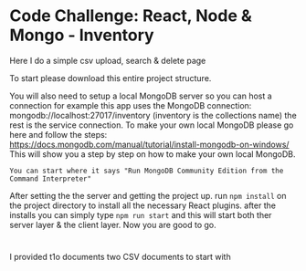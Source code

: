 # Code Challenge: React, Node & Mongo - Inventory
Here I do a simple csv upload, search &amp; delete page

To start please download this entire project structure.

You will also need to setup a local MongoDB server so you can host a connection for example this app uses the MongoDB connection:
mongodb://localhost:27017/inventory (inventory is the collections name) the rest is the service connection.
To make your own local MongoDB please go here and follow the steps: https://docs.mongodb.com/manual/tutorial/install-mongodb-on-windows/
This will show you a step by step on how to make your own local MongoDB. 

`You can start where it says "Run MongoDB Community Edition from the Command Interpreter"`

After setting the the server and getting the project up. 
run `npm install` on the project directory to install all the necessary React plugins.
after the installs you can simply type `npm run start` and this will start both ther server layer & the client layer. Now you are good to go. 

#
I provided t1o documents two CSV documents to start with

